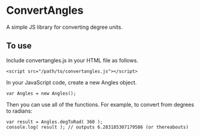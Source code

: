 ConvertAngles
=======

A simple JS library for converting degree units.

To use
-------------

Include convertangles.js in your HTML file as follows.

	<script src="/path/to/convertangles.js"></script>

In your JavaScript code, create a new Angles object.

	var Angles = new Angles();
	
Then you can use all of the functions. For example, to convert from degrees to radians:

	var result = Angles.degToRad( 360 );
	console.log( result ); // outputs 6.283185307179586 (or thereabouts)

